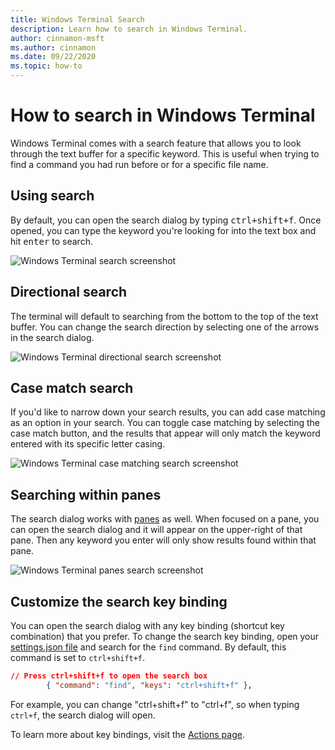 ```yaml
---
title: Windows Terminal Search
description: Learn how to search in Windows Terminal.
author: cinnamon-msft
ms.author: cinnamon
ms.date: 09/22/2020
ms.topic: how-to 
---
```


# How to search in Windows Terminal

Windows Terminal comes with a search feature that allows you to look through the text buffer for a specific keyword. This is useful when trying to find a command you had run before or for a specific file name.

## Using search

By default, you can open the search dialog by typing <kbd>ctrl+shift+f</kbd>. Once opened, you can type the keyword you're looking for into the text box and hit <kbd>enter</kbd> to search.

![Windows Terminal search screenshot](./images/search.png)

## Directional search

The terminal will default to searching from the bottom to the top of the text buffer. You can change the search direction by selecting one of the arrows in the search dialog.

![Windows Terminal directional search screenshot](./images/search-direction.gif)

## Case match search

If you'd like to narrow down your search results, you can add case matching as an option in your search. You can toggle case matching by selecting the case match button, and the results that appear will only match the keyword entered with its specific letter casing.

![Windows Terminal case matching search screenshot](./images/search-case-match.gif)

## Searching within panes

The search dialog works with [panes](./panes.md) as well. When focused on a pane, you can open the search dialog and it will appear on the upper-right of that pane. Then any keyword you enter will only show results found within that pane.

![Windows Terminal panes search screenshot](./images/search-panes.gif)

## Customize the search key binding

You can open the search dialog with any key binding (shortcut key combination) that you prefer. To change the search key binding, open your [settings.json file](./install.md#settings-json-file) and search for the `find` command. By default, this command is set to `ctrl+shift+f`.

```json
// Press ctrl+shift+f to open the search box
        { "command": "find", "keys": "ctrl+shift+f" },
```

For example, you can change "ctrl+shift+f" to "ctrl+f", so when typing `ctrl+f`, the search dialog will open.

To learn more about key bindings, visit the [Actions page](./customize-settings/actions.md).
